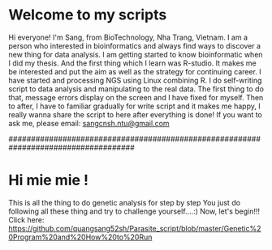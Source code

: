 # Welcome to my scripts
Hi everyone!
I'm Sang, from BioTechnology, Nha Trang, Vietnam.
I am a person who interested in bioinformatics and always find ways to discover a new thing for data analysis.
I am  getting started to know bioinformatic when I did my thesis.
And the first thing which I learn was R-studio.
It makes me be interested and put the aim as well as the strategy for continuing career.
I have started and processing NGS using Linux combining R. 
I do self-writing script to data analysis and manipulating to the real data.
The first thing to do that, message errors display on the screen and I have fixed for myself.
Then to after, I have to familiar gradually for write script and it makes me happy,
I really wanna share the script to here after everything is done!
If you want to ask me, please email: sangcnsh.ntu@gmail.com

####################################################################################
# Hi mie mie !
This is all the thing to do genetic analysis for step by step
You just do following all these thing and try to challenge yourself....:)
Now, let's begin!!!
Click here: 
https://github.com/quangsang52sh/Parasite_script/blob/master/Genetic%20Program%20and%20How%20to%20Run

